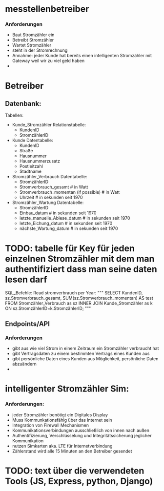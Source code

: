 # messtellenbetreiber
### Anforderungen
- Baut Stromzähler ein
- Betreibt Stromzähler
- Wartet Stromzähler
- steht in der Stromrechnung
- Annahme: jeder Kunde hat bereits einen intelligenten Stromzähler mit Gateway weil wir zu viel geld haben
- 

# Betreiber
## Datenbank:
Tabellen:
- Kunde_Stromzähler Relationstabelle:
    - KundenID
    - StromzählerID
- Kunde Datentabelle:
    - KundenID
    - Straße
    - Hausnummer
    - Hausnummerzusatz
    - Postleitzahl
    - Stadtname
- Stromzähler_Verbrauch Datentabelle:
    - StromzählerID
    - Stromverbrauch_gesamt # in Watt
    - Stromverbrauch_momentan (if possible) # in Watt
    - Uhrzeit # in sekunden seit 1970
- Stromzähler_Wartung Datentabelle:
    - StromzählerID
    - Einbau_datum # in sekunden seit 1970
    - letzte_manuelle_Ablese_datum # in sekunden seit 1970
    - letzte_Eichung_datum # in sekunden seit 1970
    - nächste_Wartung_datum # in sekunden seit 1970
# TODO: tabelle für Key für jeden einzelnen Stromzähler mit dem man authentifiziert dass man seine daten lesen darf
SQL_Befehle:
Read stromverbrauch per Year:
"""
SELECT KundenID, sz.Stromverbrauch_gesamt, SUM(sz.Stromverbrauch_momentan) AS test FROM Stromzähler_Verbrauch as sz INNER JOIN Kunde_Stromzähler as k ON sz.StromzählerID=k.StromzählerID;
"""
## Endpoints/API
### Anforderungen
- gibt aus wie viel Strom in einem Zeitraum ein Stromzähler verbraucht hat
- gibt Vertragsdaten zu einem bestimmten Vertrags eines Kunden aus
- gibt persönliche Daten eines Kunden aus Möglichkeit, persönliche Daten abzuändern
- 


# intelligenter Stromzähler Sim:
### Anforderungen:
- jeder Stromzähler benötigt ein Digitales Display
- Muss Kommunkationsfähig über das Internet sein
- Integration von Firewall Mechanismen
- Kommunikationsverbindungen ausschließlich von innen nach außen
- Authentifizierung, Verschlüsselung und Integritätssicherung jeglicher Kommunikation
- nutzen Simkarten aka. LTE für Internetverbindung
- Zählerstand wird alle 15 Minuten an den Betreiber gesendet


# TODO: text über die verwendeten Tools (JS, Express, python, Django)